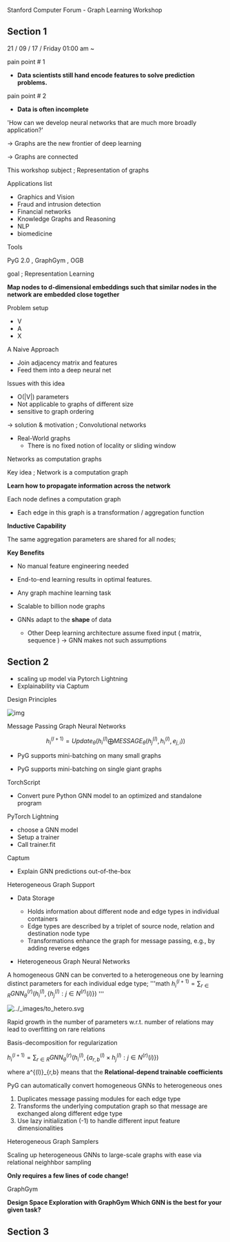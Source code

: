 Stanford Computer Forum - Graph Learning Workshop



## Section 1 



21 / 09 / 17 / Friday 01:00 am ~ 

pain point # 1 

- **Data scientists still hand encode features to solve prediction problems.**



pain point # 2

- **Data is often incomplete**



'How can we develop neural networks that are much more broadly application?'

-> Graphs are the new frontier of deep learning

-> Graphs are connected



This workshop subject ; Representation of graphs

Applications list

- Graphics and Vision
- Fraud and intrusion detection
- Financial networks
- Knowledge Graphs and Reasoning
- NLP
- biomedicine

Tools 

PyG 2.0 , GraphGym , OGB



goal ; Representation Learning

**Map nodes to d-dimensional embeddings such that similar nodes in the network are embedded close together**



Problem setup

- V
- A
- X



A Naive Approach

- Join adjacency matrix and features
- Feed them into a deep neural net

Issues with this idea

- O(|V|) parameters
- Not applicable to graphs of different size
- sensitive to graph ordering

-> solution & motivation ; Convolutional networks



- Real-World graphs
  - There is no fixed notion of locality or sliding window

Networks as computation graphs 

Key idea ; Network is a computation graph

**Learn how to propagate information across the network**

Each node defines a computation graph

- Each edge in this graph is a transformation / aggregation function





**Inductive Capability**

The same aggregation parameters are shared for all nodes;



**Key Benefits**

- No manual feature engineering needed
- End-to-end learning results in optimal features.
- Any graph machine learning task
- Scalable to billion node graphs

- GNNs adapt to the **shape** of data
  - Other Deep learning architecture assume fixed input ( matrix, sequence ) -> GNN makes not such assumptions



## Section 2



- scaling up model via Pytorch Lightning
- Explainability via Captum



Design Principles

![img](https://raw.githubusercontent.com/pyg-team/pytorch_geometric/master/docs/source/_static/img/architecture.svg?sanitize=true)





Message Passing Graph Neural Networks

$$
h^{(l+1)}_i = Update_{\theta}(h^{(l)}_i \bigoplus   MESSAGE_{\theta}(h^{(l)}_j, h^{(l)}_i, e_{j,i}))
$$


- PyG supports mini-batching on many small graphs

- PyG supports mini-batching on single giant graphs



TorchScript

- Convert pure Python GNN model to an optimized and standalone program



PyTorch Lightning

- choose a GNN model
- Setup a trainer
- Call trainer.fit



Captum

- Explain GNN predictions out-of-the-box



Heterogeneous Graph Support

- Data Storage
  - Holds information about different node and edge types in individual containers
  - Edge types are described by a triplet of source node, relation and destination node type
  - Transformations enhance the graph for message passing, e.g., by adding reverse edges

- Heterogeneous Graph Neural Networks

A homogeneous GNN can be converted to a heterogeneous one by learning distinct parameters for each individual edge type;
'''math
$h^{(l+1)}_i = \sum_{r\in R}GNN^{(r)}_\theta(h^{(l)}_i, \{{h^{(l)}_j}:j \in N^{(r)}(i)\})$
'''


![../_images/to_hetero.svg](https://pytorch-geometric.readthedocs.io/en/latest/_images/to_hetero.svg)



Rapid growth in the number of parameters w.r.t. number of relations may lead to overfitting on rare relations

Basis-decomposition for regularization

$h^{(l+1)}_i = \sum_{r\in R}GNN^{(r)}_\theta(h^{(l)}_i, \{{a^{(l)}_{r,b} \times h^{(l)}_j}:j \in N^{(r)}(i)\})$

where a^{(l)}_{r,b} means that the **Relational-depend trainable coefficients**



PyG can automatically convert homogeneous GNNs to heterogeneous ones

1. Duplicates message passing modules for each edge type
2. Transforms the underlying computation graph so that message are exchanged along different edge type
3. Use lazy initialization (-1) to handle different input feature dimensionalities



Heterogeneous Graph Samplers

Scaling up heterogeneous GNNs to large-scale graphs with ease via relational neighhbor sampling 

**Only requires a few lines of code change!**



GraphGym

**Design Space Exploration with GraphGym Which GNN is the best for your given task?**



## Section 3
